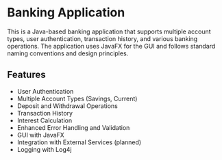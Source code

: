 
# Banking Application

This is a Java-based banking application that supports multiple account types, user authentication, transaction history, and various banking operations. The application uses JavaFX for the GUI and follows standard naming conventions and design principles.

## Features

- User Authentication
- Multiple Account Types (Savings, Current)
- Deposit and Withdrawal Operations
- Transaction History
- Interest Calculation
- Enhanced Error Handling and Validation
- GUI with JavaFX
- Integration with External Services (planned)
- Logging with Log4j
